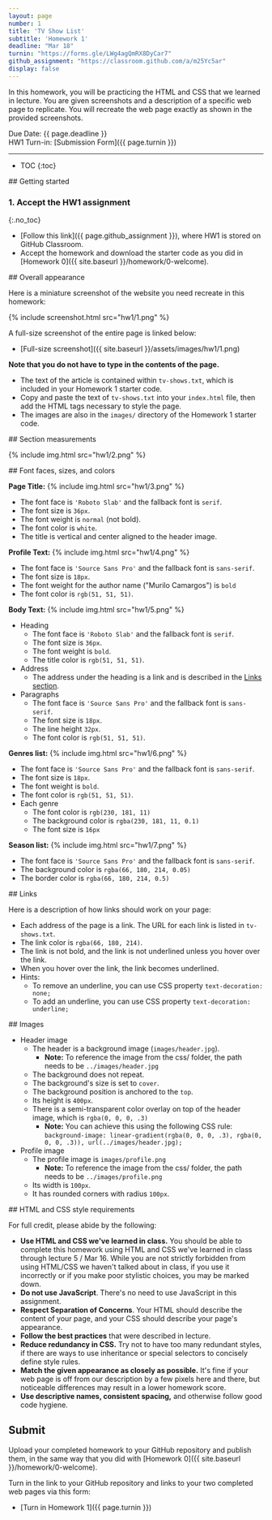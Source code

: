 ```yaml
---
layout: page
number: 1
title: 'TV Show List'
subtitle: 'Homework 1'
deadline: "Mar 18"
turnin: "https://forms.gle/LWg4agQmRX8DyCar7"
github_assignment: "https://classroom.github.com/a/m25Yc5ar"
display: false
---
```


In this homework, you will be practicing the HTML and CSS that we learned in lecture. You are given screenshots and a description of a specific web page to replicate. You will recreate the web page exactly as shown in the provided screenshots.  

<span class="label">Due Date:</span> {{ page.deadline }}  
<span class="label">HW1 Turn-in:</span> [Submission Form]({{ page.turnin }})

---

* TOC
{:toc}

<section class="part" markdown="1">
## Getting started

### 1. Accept the HW1 assignment
{:.no_toc}

- [Follow this link]({{ page.github_assignment }}), where HW1 is stored on GitHub Classroom.
- Accept the homework and download the starter code as you did in [Homework 0]({{ site.baseurl }}/homework/0-welcome).

</section>


<section class="part" markdown="1">
## Overall appearance

Here is a miniature screenshot of the website you need recreate in this homework:

{% include screenshot.html src="hw1/1.png" %}

A full-size screenshot of the entire page is linked below:
- [Full-size screenshot]({{ site.baseurl }}/assets/images/hw1/1.png)

**Note that you do not have to type in the contents of the page.**
- The text of the article is contained within `tv-shows.txt`, which is included in your Homework 1 starter code.
- Copy and paste the text of `tv-shows.txt` into your `index.html` file, then add the HTML tags necessary to style the page.
- The images are also in the `images/` directory of the Homework 1 starter code.
</section>


<section class="part" markdown="1">
## Section measurements

{% include img.html src="hw1/2.png" %}
</section>


<section class="part" markdown="1">
## Font faces, sizes, and colors

**Page Title:**
{% include img.html src="hw1/3.png" %}
- The font face is `'Roboto Slab'` and the fallback font is `serif`.
- The font size is `36px`.
- The font weight is `normal` (not bold).
- The font color is `white`.
- The title is vertical and center aligned to the header image.

**Profile Text:**
{% include img.html src="hw1/4.png" %}
- The font face is `'Source Sans Pro'` and the fallback font is `sans-serif`.
- The font size is `18px`.
- The font weight for the author name ("Murilo Camargos") is `bold`
- The font color is `rgb(51, 51, 51)`.

**Body Text:**
{% include img.html src="hw1/5.png" %}
- Heading
  - The font face is `'Roboto Slab'` and the fallback font is `serif`.
  - The font size is `36px`.
  - The font weight is `bold`.
  - The title color is `rgb(51, 51, 51)`.
- Address
  - The address under the heading is a link and is described in the [Links section](#links).
- Paragraphs
  - The font face is `'Source Sans Pro'` and the fallback font is `sans-serif`.
  - The font size is `18px`.
  - The line height `32px`.
  - The font color is `rgb(51, 51, 51)`.

**Genres list:**
{% include img.html src="hw1/6.png" %}
- The font face is `'Source Sans Pro'` and the fallback font is `sans-serif`.
- The font size is `18px`.
- The font weight is `bold`.
- The font color is `rgb(51, 51, 51)`.
- Each genre
  - The font color is `rgb(230, 181, 11)`
  - The background color is `rgba(230, 181, 11, 0.1)`
  - The font size is `16px`

**Season list:**
{% include img.html src="hw1/7.png" %}
- The font face is `'Source Sans Pro'` and the fallback font is `sans-serif`.
- The background color is `rgba(66, 180, 214, 0.05)`
- The border color is `rgba(66, 180, 214, 0.5)`
</section>


<section class="part" markdown="1">
## Links

Here is a description of how links should work on your page:

- Each address of the page is a link. The URL for each link is listed in `tv-shows.txt`.
- The link color is `rgba(66, 180, 214)`.
- The link is not bold, and the link is not underlined unless you hover over the link.
- When you hover over the link, the link becomes underlined.
- Hints:
  - To remove an underline, you can use CSS property `text-decoration: none;`
  - To add an underline, you can use CSS property `text-decoration: underline;`
</section>


<section class="part" markdown="1">
## Images

- Header image
  - The header is a background image (`images/header.jpg`).
    - **Note:** To reference the image from the css/ folder, the path needs to be `../images/header.jpg`
  - The background does not repeat.
  - The background's size is set to `cover`.
  - The background position is anchored to the `top`.
  - Its height is `400px`.
  - There is a semi-transparent color overlay on top of the header image, which is `rgba(0, 0, 0, .3)`   
    - **Note:** You can achieve this using the following CSS rule:  
      `background-image: linear-gradient(rgba(0, 0, 0, .3), rgba(0, 0, 0, .3)), url(../images/header.jpg);`
- Profile image
  - The profile image is `images/profile.png`
    - **Note:** To reference the image from the css/ folder, the path needs to be `../images/profile.png`
  - Its width is `100px`.
  - It has rounded corners with radius `100px`.
</section>


<section class="part" markdown="1">
## HTML and CSS style requirements

For full credit, please abide by the following:

- **Use HTML and CSS we've learned in class.** You should be able to complete this homework using HTML and CSS we've learned in class through lecture 5 / Mar 16. While you are not strictly forbidden from using HTML/CSS we haven't talked about in class, if you use it incorrectly or if you make poor stylistic choices, you may be marked down.
- **Do not use JavaScript**. There's no need to use JavaScript in this assignment.
- **Respect Separation of Concerns**. Your HTML should describe the content of your page, and your CSS should describe your page's appearance.
- **Follow the best practices** that were described in lecture.
- **Reduce redundancy in CSS.** Try not to have too many redundant styles, if there are ways to use inheritance or special selectors to concisely define style rules.
- **Match the given appearance as closely as possible.** It's fine if your web page is off from our description by a few pixels here and there, but noticeable differences may result in a lower homework score.
- **Use descriptive names, consistent spacing,** and otherwise follow good code hygiene.

</section>


<section class="part" markdown="1">

## Submit

Upload your completed homework to your GitHub repository and publish them, in the same way that you did with [Homework 0]({{ site.baseurl }}/homework/0-welcome).

Turn in the link to your GitHub repository and links to your two completed web pages via this form:
- [Turn in Homework 1]({{ page.turnin }})

</section>
